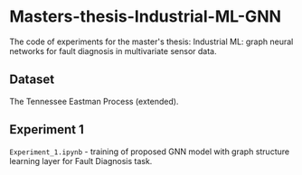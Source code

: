# Masters-thesis-Industrial-ML-GNN

The code of experiments for the master's thesis: Industrial ML: graph neural networks for fault diagnosis in multivariate sensor data.

## Dataset

The Tennessee Eastman Process (extended).

## Experiment 1

`Experiment_1.ipynb` - training of proposed GNN model with graph structure learning layer for Fault Diagnosis task.

